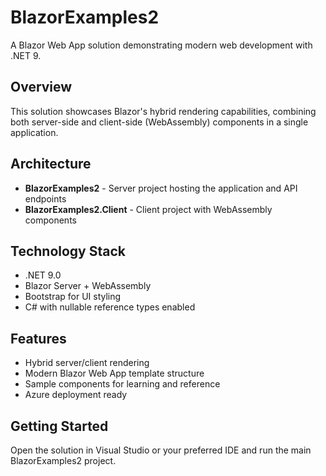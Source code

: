 # BlazorExamples2

A Blazor Web App solution demonstrating modern web development with .NET 9.

## Overview

This solution showcases Blazor's hybrid rendering capabilities, combining both server-side and client-side (WebAssembly) components in a single application.

## Architecture

- **BlazorExamples2** - Server project hosting the application and API endpoints
- **BlazorExamples2.Client** - Client project with WebAssembly components

## Technology Stack

- .NET 9.0
- Blazor Server + WebAssembly
- Bootstrap for UI styling
- C# with nullable reference types enabled

## Features

- Hybrid server/client rendering
- Modern Blazor Web App template structure
- Sample components for learning and reference
- Azure deployment ready

## Getting Started

Open the solution in Visual Studio or your preferred IDE and run the main BlazorExamples2 project.
